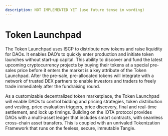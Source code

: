 ```yaml
---
description: NOT IMPLEMENTED YET (use future tense in wording)
---
```


# Token Launchpad

The Token Launchpad uses ISCP to distribute new tokens and raise liquidity for DAOs. It enables DAO’s to quickly enter production and initiate token launches without start-up capital. This ability to discover and fund the latest upcoming cryptocurrency projects by buying their tokens at a special pre-sales price before it enters the market is a key attribute of the Token Launchpad. After the pre-sale, pre-allocated tokens will integrate with a network of trusted DEX partners to enable investors and traders to freely trade immediately after the fundraising round.

As a customizable decentralized token marketplace, the Token Launchpad will enable DAOs to control bidding and pricing strategies, token distribution and vesting, price evaluation triggers, price discovery, final and real-time settlement, and lock up timings. Building on the IOTA protocol provides DAOs with a multi-asset ledger that includes smart contracts, with seamless cross-chain asset transfers. This is coupled with an unrivaled Tokenization Framework that runs on the feeless, secure, immutable Tangle.
